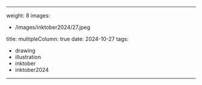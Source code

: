 
---
weight: 8
images:
- /images/inktober2024/27.jpeg

title:
multipleColumn: true
date: 2024-10-27
tags:
- drawing
- illustration
- inktober
- inktober2024
---

